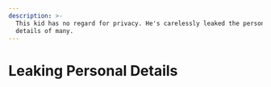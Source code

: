 ```yaml
---
description: >-
  This kid has no regard for privacy. He's carelessly leaked the personal
  details of many.
---
```


# Leaking Personal Details

